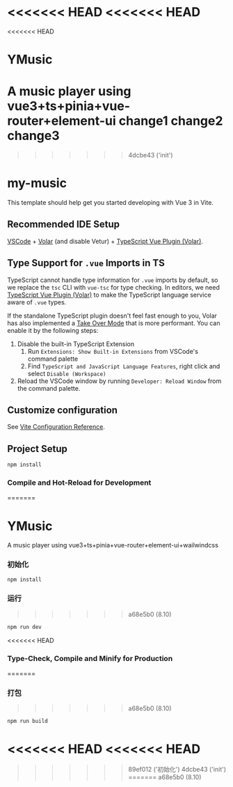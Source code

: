 <<<<<<< HEAD
<<<<<<< HEAD
=======
<<<<<<< HEAD
# YMusic
A music player using vue3+ts+pinia+vue-router+element-ui
change1
change2
change3
=======
>>>>>>> 4dcbe43 ('init')
# my-music

This template should help get you started developing with Vue 3 in Vite.

## Recommended IDE Setup

[VSCode](https://code.visualstudio.com/) + [Volar](https://marketplace.visualstudio.com/items?itemName=Vue.volar) (and disable Vetur) + [TypeScript Vue Plugin (Volar)](https://marketplace.visualstudio.com/items?itemName=Vue.vscode-typescript-vue-plugin).

## Type Support for `.vue` Imports in TS

TypeScript cannot handle type information for `.vue` imports by default, so we replace the `tsc` CLI with `vue-tsc` for type checking. In editors, we need [TypeScript Vue Plugin (Volar)](https://marketplace.visualstudio.com/items?itemName=Vue.vscode-typescript-vue-plugin) to make the TypeScript language service aware of `.vue` types.

If the standalone TypeScript plugin doesn't feel fast enough to you, Volar has also implemented a [Take Over Mode](https://github.com/johnsoncodehk/volar/discussions/471#discussioncomment-1361669) that is more performant. You can enable it by the following steps:

1. Disable the built-in TypeScript Extension
    1) Run `Extensions: Show Built-in Extensions` from VSCode's command palette
    2) Find `TypeScript and JavaScript Language Features`, right click and select `Disable (Workspace)`
2. Reload the VSCode window by running `Developer: Reload Window` from the command palette.

## Customize configuration

See [Vite Configuration Reference](https://vitejs.dev/config/).

## Project Setup

```sh
npm install
```

### Compile and Hot-Reload for Development
=======

# YMusic
A music player using vue3+ts+pinia+vue-router+element-ui+wailwindcss

### 初始化

```sh 
npm install
```

### 运行
>>>>>>> a68e5b0 (8.10)

```sh
npm run dev
```

<<<<<<< HEAD
### Type-Check, Compile and Minify for Production
=======
### 打包
>>>>>>> a68e5b0 (8.10)

```sh
npm run build
```
<<<<<<< HEAD
<<<<<<< HEAD
=======
>>>>>>> 89ef012 ('初始化')
>>>>>>> 4dcbe43 ('init')
=======
>>>>>>> a68e5b0 (8.10)
